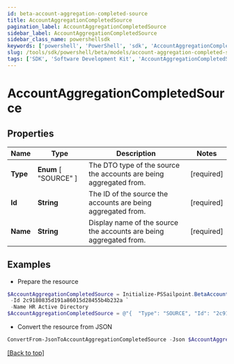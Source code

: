```yaml
---
id: beta-account-aggregation-completed-source
title: AccountAggregationCompletedSource
pagination_label: AccountAggregationCompletedSource
sidebar_label: AccountAggregationCompletedSource
sidebar_class_name: powershellsdk
keywords: ['powershell', 'PowerShell', 'sdk', 'AccountAggregationCompletedSource', 'BetaAccountAggregationCompletedSource'] 
slug: /tools/sdk/powershell/beta/models/account-aggregation-completed-source
tags: ['SDK', 'Software Development Kit', 'AccountAggregationCompletedSource', 'BetaAccountAggregationCompletedSource']
---
```



# AccountAggregationCompletedSource

## Properties

Name | Type | Description | Notes
------------ | ------------- | ------------- | -------------
**Type** |  **Enum** [  "SOURCE" ] | The DTO type of the source the accounts are being aggregated from. | [required]
**Id** | **String** | The ID of the source the accounts are being aggregated from. | [required]
**Name** | **String** | Display name of the source the accounts are being aggregated from. | [required]

## Examples

- Prepare the resource
```powershell
$AccountAggregationCompletedSource = Initialize-PSSailpoint.BetaAccountAggregationCompletedSource  -Type SOURCE `
 -Id 2c9180835d191a86015d28455b4b232a `
 -Name HR Active Directory
$AccountAggregationCompletedSource = @"{  "Type": "SOURCE", "Id": "2c9180835d191a86015d28455b4b232a", "Name": "HR Active Directory" }"@
```

- Convert the resource from JSON
```powershell
ConvertFrom-JsonToAccountAggregationCompletedSource -Json $AccountAggregationCompletedSource
```


[[Back to top]](#) 

